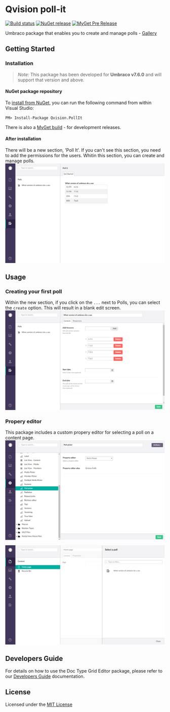 # Qvision poll-it

[![Build status](https://ci.appveyor.com/api/projects/status/i0rklyg43egdmkyb?svg=true)](https://ci.appveyor.com/project/JanvanHelvoort/qvision-poll-it)
[![NuGet release](http://img.shields.io/nuget/v/Qvision.PollIt.svg)](https://www.nuget.org/packages/Qvision.PollIt/)
[![MyGet Pre Release](https://img.shields.io/myget/janvanhelvoort/vpre/Qvision.PollIt.svg)](https://www.myget.org/feed/janvanhelvoort/package/nuget/Qvision.PollIt)

Umbraco package that enables you to create and manage polls - [Gallery](Documentation/gallery.md)

## Getting Started

### Installation

> *Note:* This package has been developed for **Umbraco v7.6.0** and will support that version and above.

#### NuGet package repository
To [install from NuGet](https://www.nuget.org/packages/Qvision.PollIt), you can run the following command from within Visual Studio:

	PM> Install-Package Qvision.PollIt

There is also a [MyGet build](https://www.myget.org/feed/janvanhelvoort/package/nuget/Qvision.PollIt) - for development releases.

#### After installation 
There will be a new section, 'Poll It'. If you can't see this section, you need to add the permissions for the users. Whitin this section, you can create and manage polls.
![Dashboard](Documentation/Screenshots/Section%20Dashboard.png)

## Usage

### Creating your first poll
Within the new section, if you click on the `...` next to Polls, you can select the `create` option. This will result in a blank edit screen.
![Create](Documentation/Screenshots/Question%20Edit.png)

### Propery editor
This package includes a custom propery editor for selecting a poll on a content page.
![Custom property](Documentation/Screenshots/Custom%20Property.png)

![Custom property](Documentation/Screenshots/Custom%20Property%20Editor.png)

## Developers Guide

For details on how to use the Doc Type Grid Editor package, please refer to our [Developers Guide](Documentation/developers-guide.md) documentation.

## License
Licensed under the [MIT License](LICENSE.md)

